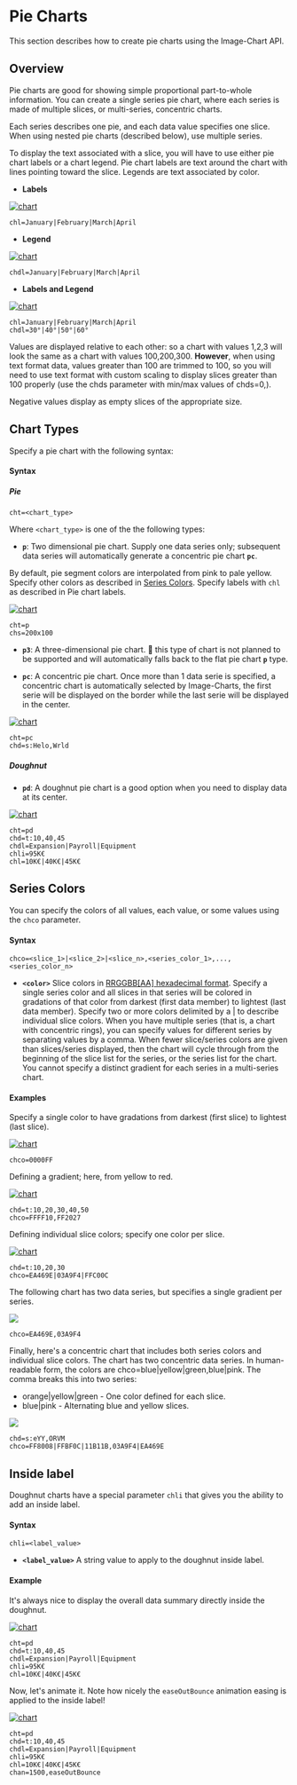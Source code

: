 # Pie Charts

This section describes how to create pie charts using the Image-Chart API.

## Overview

Pie charts are good for showing simple proportional part-to-whole information. You can create a single series pie chart, where each series is made of multiple slices, or multi-series, concentric charts.

Each series describes one pie, and each data value specifies one slice. When using nested pie charts (described below), use multiple series.

To display the text associated with a slice, you will have to use either pie chart labels or a chart legend. Pie chart labels are text around the chart with lines pointing toward the slice. Legends are text associated by color.

- **Labels**

[![chart](https://image-charts.com/chart?chd=s%3AUf9a&chf=ps0-0%2Clg%2C45%2Cffeb3b%2C0.2%2Cf443367C%2C1%7Cps0-1%2Clg%2C45%2C8bc34a%2C0.2%2C0096887C%2C1%7Cps0-2%2Clg%2C45%2CEA469E%2C0.2%2C03A9F47C%2C1%7Cps0-3%2Clg%2C45%2C03a9f4%2C0.2%2C03A9F47C%2C1&chl=Jan%7CFeb%7CMar%7CApr&chs=700x200&cht=p&icac=documentation&icretina=1&ichm=46b30a54540b9a9db1931ed3c2a7164ead57df5f11ebc2e376ce9340ac95a364)](https://editor.image-charts.com/chart?chd=s%3AUf9a&chf=ps0-0%2Clg%2C45%2Cffeb3b%2C0.2%2Cf443367C%2C1%7Cps0-1%2Clg%2C45%2C8bc34a%2C0.2%2C0096887C%2C1%7Cps0-2%2Clg%2C45%2CEA469E%2C0.2%2C03A9F47C%2C1%7Cps0-3%2Clg%2C45%2C03a9f4%2C0.2%2C03A9F47C%2C1&chl=Jan%7CFeb%7CMar%7CApr&chs=700x200&cht=p&icac=documentation&icretina=1&ichm=46b30a54540b9a9db1931ed3c2a7164ead57df5f11ebc2e376ce9340ac95a364)

```
chl=January|February|March|April
```

- **Legend**

[![chart](https://image-charts.com/chart?chd=s%3AUf9a%2CUf9a&chdl=January%7CFebruary%7CMarch%7CApril&chs=700x200&cht=pc&icac=documentation&icretina=1&ichm=6a071bb15e503d6f4b6e54f3706c43aa2a374e4faa8a702a8306f3dde74109cb)](https://editor.image-charts.com/chart?chd=s%3AUf9a%2CUf9a&chdl=January%7CFebruary%7CMarch%7CApril&chs=700x200&cht=pc&icac=documentation&icretina=1&ichm=6a071bb15e503d6f4b6e54f3706c43aa2a374e4faa8a702a8306f3dde74109cb)

```
chdl=January|February|March|April
```

- **Labels and Legend**

[![chart](https://image-charts.com/chart?chd=s%3AUf9a&chdl=30%C2%B0%7C40%C2%B0%7C50%C2%B0%7C60%C2%B0&chf=b0%2Clg%2C45%2C87ed42%2C0%2Cafff96%2C1&chl=Jan%7CFeb%7CMar%7CApr&chs=700x200&cht=p&icac=documentation&icretina=1&ichm=bb633a272256bdb35079e9ca799a1c5abb779765d237aebe7dd6b7ecfc9ebe28)](https://editor.image-charts.com/chart?chd=s%3AUf9a&chdl=30%C2%B0%7C40%C2%B0%7C50%C2%B0%7C60%C2%B0&chf=b0%2Clg%2C45%2C87ed42%2C0%2Cafff96%2C1&chl=Jan%7CFeb%7CMar%7CApr&chs=700x200&cht=p&icac=documentation&icretina=1&ichm=bb633a272256bdb35079e9ca799a1c5abb779765d237aebe7dd6b7ecfc9ebe28)

```
chl=January|February|March|April
chdl=30°|40°|50°|60°
```


Values are displayed relative to each other: so a chart with values 1,2,3 will look the same as a chart with values 100,200,300. **However**, when using text format data, values greater than 100 are trimmed to 100, so you will need to use text format with custom scaling to display slices greater than 100 properly (use the chds parameter with min/max values of chds=0,<max-slice-size>).

Negative values display as empty slices of the appropriate size.

## Chart Types

Specify a pie chart with the following syntax:

#### Syntax

##### Pie

```
cht=<chart_type>
```

Where `<chart_type>` is one of the the following types:

- **`p`**: Two dimensional pie chart. Supply one data series only; subsequent data series will automatically generate a concentric pie chart **`pc`**.

By default, pie segment colors are interpolated from pink to pale yellow. Specify other colors as described in [Series Colors](#series-colors). Specify labels with `chl` as described in Pie chart labels.

<!-- The Image-Charts API calculates the circle's radius from the minimum of width and height specified in the chart size (chs) parameter. If you are including labels, you probably need to specify the size of the width to be twice the size of the height, to ensure that your labels are fully visible. -->

[![chart](https://image-charts.com/chart?chd=s%3AUf9a&chf=b0%2Clg%2C0%2Cffeb3b%2C0.2%2Cf443367C%2C0.8&chl=Jan%7CFeb%7CMar%7CApr&chs=700x200&cht=p&icac=documentation&icretina=1&ichm=8bbb5f86962fd92be437bf898965d41fbcf8a5201135b3c6e02a87714965cd80)](https://editor.image-charts.com/chart?chd=s%3AUf9a&chf=b0%2Clg%2C0%2Cffeb3b%2C0.2%2Cf443367C%2C0.8&chl=Jan%7CFeb%7CMar%7CApr&chs=700x200&cht=p&icac=documentation&icretina=1&ichm=8bbb5f86962fd92be437bf898965d41fbcf8a5201135b3c6e02a87714965cd80)

```
cht=p
chs=200x100
```

- **`p3`**: A three-dimensional pie chart. :checkered_flag: this type of chart is not planned to be supported and will automatically falls back to the flat pie chart **`p`** type.

- **`pc`**: A concentric pie chart. Once more than 1 data serie is specified, a concentric chart is automatically selected by Image-Charts, the first serie will be displayed on the border while the last serie will be displayed in the center.

[![chart](https://image-charts.com/chart?chd=s%3AHelo%2CWrld&chs=700x200&cht=pc&icac=documentation&icretina=1&ichm=f189ee981b08f785d69200a5f5c6e1e1aef7f96ff034876ff8158396f8b9ee08)](https://editor.image-charts.com/chart?chd=s%3AHelo%2CWrld&chs=700x200&cht=pc&icac=documentation&icretina=1&ichm=f189ee981b08f785d69200a5f5c6e1e1aef7f96ff034876ff8158396f8b9ee08)

```
cht=pc
chd=s:Helo,Wrld
```

##### Doughnut

- **`pd`**: A doughnut pie chart is a good option when you need to display data at its center.


[![chart](https://image-charts.com/chart?chan=1200&chd=t%3A10%2C40%2C45&chdl=Expansion%7CPayroll%7CEquipment&chdlp=b&chf=b0%2Clg%2C90%2C68cefd%2C0%2C96a6ff%2C1&chl=10K%E2%82%AC%7C40K%E2%82%AC%7C45K&chli=95K%E2%82%AC&chma=0%2C0%2C0%2C10&chs=700x300&cht=pd&chtt=Expenses&icac=documentation&icretina=1&ichm=94ea33795e5ea142ee704b8a073c87903b52e3d0431afb5170ba5584b8ed33c0)](https://editor.image-charts.com/?tab_editor=form&tab_viewer=image#https:/image-charts.comchart?chan=1200&chd=t%3A10%2C40%2C45&chdl=Expansion%7CPayroll%7CEquipment&chdlp=b&chf=b0%2Clg%2C90%2C68cefd%2C0%2C96a6ff%2C1&chl=10K%E2%82%AC%7C40K%E2%82%AC%7C45K&chli=95K%E2%82%AC&chma=0%2C0%2C0%2C10&chs=700x300&cht=pd&chtt=Expenses&icac=documentation&icretina=1&ichm=94ea33795e5ea142ee704b8a073c87903b52e3d0431afb5170ba5584b8ed33c0)

```
cht=pd
chd=t:10,40,45
chdl=Expansion|Payroll|Equipment
chli=95K€
chl=10K€|40K€|45K€
```

<!-- Note that for all types, negative numbers in data cause "blank" slices.

[![chart](https://image-charts.com/chart?chd=t%3A10%2C-10%2C10%2C-10%7C5%2C-5%2C5%2C-5%2C5%2C-5%2C5%2C-5%2C5%2C-5&chs=700x200&cht=pc&icac=fgribreau&icretina=1&ichm=b4cc9c860d948de02400328ca06f32189e463a42fb3bcc3c6009293f232443f5)](https://editor.image-charts.com/chart?chd=t%3A10%2C-10%2C10%2C-10%7C5%2C-5%2C5%2C-5%2C5%2C-5%2C5%2C-5%2C5%2C-5&chs=700x200&cht=pc&icac=fgribreau&icretina=1&ichm=b4cc9c860d948de02400328ca06f32189e463a42fb3bcc3c6009293f232443f5)

```
cht=pc
chd=t:10,-10,10,-10|5,-5,5,-5,5,-5,5,-5,5,-5
```


Google Image 3D charts and concentric pie chart are not supported and automatically fallback on flat pie chart. -->

## Series Colors

You can specify the colors of all values, each value, or some values using the `chco` parameter.

#### Syntax

```
chco=<slice_1>|<slice_2>|<slice_n>,<series_color_1>,...,<series_color_n>
```

- **`<color>`** Slice colors in [RRGGBB[AA] hexadecimal format](/reference/color-format). Specify a single series color and all slices in that series will be colored in gradations of that color from darkest (first data member) to lightest (last data member). Specify two or more colors delimited by a | to describe individual slice colors. When you have multiple series (that is, a chart with concentric rings), you can specify values for different series by separating values by a comma. When fewer slice/series colors are given than slices/series displayed, then the chart will cycle through from the beginning of the slice list for the series, or the series list for the chart. You cannot specify a distinct gradient for each series in a multi-series chart.


#### Examples

Specify a single color to have gradations from darkest (first slice) to lightest (last slice).

[![chart](https://image-charts.com/chart?chco=0000FF&chd=s%3AHellobla&chs=700x200&cht=p3&icac=documentation&ichm=eb39e39f5bf0f50aba6773514de2622365af442c381159e1e087b441a1cedc24)](https://editor.image-charts.com/chart?chco=0000FF&chd=s%3AHellobla&chs=700x200&cht=p3&icac=documentation&ichm=eb39e39f5bf0f50aba6773514de2622365af442c381159e1e087b441a1cedc24)

```
chco=0000FF
```

Defining a gradient; here, from yellow to red.

[![chart](https://image-charts.com/chart?chco=FFFF10%2CFF2027&chd=t%3A10%2C20%2C30%2C40%2C50&chs=700x200&cht=p3&icac=documentation&icretina=1&ichm=5fb1bd4a6bf0ff717bb5f14d164fef96499ed4bb3c4c51c40a8713a5cd003905)](https://editor.image-charts.com/chart?chco=FFFF10%2CFF2027&chd=t%3A10%2C20%2C30%2C40%2C50&chs=700x200&cht=p3&icac=documentation&icretina=1&ichm=5fb1bd4a6bf0ff717bb5f14d164fef96499ed4bb3c4c51c40a8713a5cd003905)

```
chd=t:10,20,30,40,50
chco=FFFF10,FF2027
```


Defining individual slice colors; specify one color per slice.

[![chart](https://image-charts.com/chart?chco=EA469E%7C03A9F4%7CFFC00C&chd=t%3A10%2C20%2C30&chs=700x200&cht=p3&icac=documentation&icretina=1&ichm=99b6ab5593f9f3faa1ffe371f7e4eebb232a9da2ca6fdf794fcca4fe7aa5cdc0)](https://editor.image-charts.com/chart?chco=EA469E%7C03A9F4%7CFFC00C&chd=t%3A10%2C20%2C30&chs=700x200&cht=p3&icac=documentation&icretina=1&ichm=99b6ab5593f9f3faa1ffe371f7e4eebb232a9da2ca6fdf794fcca4fe7aa5cdc0)

```
chd=t:10,20,30
chco=EA469E|03A9F4|FFC00C
```

The following chart has two data series, but specifies a single gradient per series.

[![](https://image-charts.com/chart?chco=EA469E%2C03A9F4&chd=s%3AeYY%2CORVM&chdl=1%7C2%7C3%7C4%7C5%7C6%7C7&chs=700x200&cht=pc&icac=documentation&icretina=1&ichm=3cc96c81480f2f756b3946d37cecdb2c4d13e5578590a5e51f3e68fd23399b57)](https://editor.image-charts.com/chart?chco=EA469E%2C03A9F4&chd=s%3AeYY%2CORVM&chdl=1%7C2%7C3%7C4%7C5%7C6%7C7&chs=700x200&cht=pc&icac=documentation&icretina=1&ichm=3cc96c81480f2f756b3946d37cecdb2c4d13e5578590a5e51f3e68fd23399b57)

```
chco=EA469E,03A9F4
```

Finally, here's a concentric chart that includes both series colors and individual slice colors. The chart has two concentric data series. In human-readable form, the colors are chco=blue|yellow|green,blue|pink. The comma breaks this into two series:

- orange|yellow|green - One color defined for each slice.
- blue|pink - Alternating blue and yellow slices.

[![](https://image-charts.com/chart?chco=FF8008%7CFFBF0C%7C11B11B%2C03A9F4%7CEA469E&chd=s%3AeYY%2CORVM&chdl=1%7C2%7C3%7C4%7C5%7C6%7C7&chs=700x200&cht=pc&icac=documentation&icretina=1&ichm=d976e7cc843f8db592b8eb2454cf622d010e46837aca76faae72c977e8a623e4)](https://editor.image-charts.com/chart?chco=FF8008%7CFFBF0C%7C11B11B%2C03A9F4%7CEA469E&chd=s%3AeYY%2CORVM&chdl=1%7C2%7C3%7C4%7C5%7C6%7C7&chs=700x200&cht=pc&icac=documentation&icretina=1&ichm=d976e7cc843f8db592b8eb2454cf622d010e46837aca76faae72c977e8a623e4)

```
chd=s:eYY,ORVM
chco=FF8008|FFBF0C|11B11B,03A9F4|EA469E
```

## Inside label

Doughnut charts have a special parameter `chli` that gives you the ability to add an inside label.

#### Syntax

```
chli=<label_value>
```

- **`<label_value>`** A string value to apply to the doughnut inside label.

#### Example

It's always nice to display the overall data summary directly inside the doughnut.

[![chart](https://image-charts.com/chart?chd=t%3A10%2C40%2C45&chdl=Expansion%7CPayroll%7CEquipment&chf=b0%2Clg%2C45%2Cf5c4c4%2C0%2Cf57676%2C1&chl=10K%E2%82%AC%7C40K%E2%82%AC%7C45K%E2%82%AC&chli=95K%E2%82%AC&chs=700x300&cht=pd&chtt=Expenses&icac=documentation&icretina=1&ichm=fc1cc660fba509049394437b2706f91db3f44b6a654b6e3f60be91757c4af26a)](https://editor.image-charts.com/chart?chd=t%3A10%2C40%2C45&chdl=Expansion%7CPayroll%7CEquipment&chf=b0%2Clg%2C45%2Cf5c4c4%2C0%2Cf57676%2C1&chl=10K%E2%82%AC%7C40K%E2%82%AC%7C45K%E2%82%AC&chli=95K%E2%82%AC&chs=700x300&cht=pd&chtt=Expenses&icac=documentation&icretina=1&ichm=fc1cc660fba509049394437b2706f91db3f44b6a654b6e3f60be91757c4af26a)

```
cht=pd
chd=t:10,40,45
chdl=Expansion|Payroll|Equipment
chli=95K€
chl=10K€|40K€|45K€
```

Now, let's animate it. Note how nicely the `easeOutBounce` animation easing is applied to the inside label!

[![chart](https://image-charts.com/chart?chan=1500%2CeaseOutBounce&chd=t%3A10%2C40%2C45&chdl=Expansion%7CPayroll%7CEquipment&chf=b0%2Clg%2C90%2C68cefd%2C0%2C96a6ff%2C1&chl=10K%E2%82%AC%7C40K%E2%82%AC%7C45K%E2%82%AC&chli=95K%E2%82%AC&chs=700x300&cht=pd&chtt=Expenses&icac=documentation&icretina=1&ichm=4b74970b9927cb89b3d4637e375aa5fd1ec29a263616a52b12315045f336f478)](https://editor.image-charts.com/chart?chan=1500%2CeaseOutBounce&chd=t%3A10%2C40%2C45&chdl=Expansion%7CPayroll%7CEquipment&chf=b0%2Clg%2C90%2C68cefd%2C0%2C96a6ff%2C1&chl=10K%E2%82%AC%7C40K%E2%82%AC%7C45K%E2%82%AC&chli=95K%E2%82%AC&chs=700x300&cht=pd&chtt=Expenses&icac=documentation&icretina=1&ichm=4b74970b9927cb89b3d4637e375aa5fd1ec29a263616a52b12315045f336f478)

```
cht=pd
chd=t:10,40,45
chdl=Expansion|Payroll|Equipment
chli=95K€
chl=10K€|40K€|45K€
chan=1500,easeOutBounce
```
